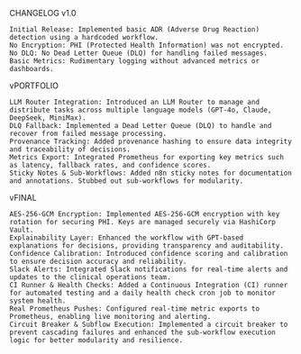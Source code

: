CHANGELOG
v1.0

    Initial Release: Implemented basic ADR (Adverse Drug Reaction) detection using a hardcoded workflow.
    No Encryption: PHI (Protected Health Information) was not encrypted.
    No DLQ: No Dead Letter Queue (DLQ) for handling failed messages.
    Basic Metrics: Rudimentary logging without advanced metrics or dashboards.

vPORTFOLIO

    LLM Router Integration: Introduced an LLM Router to manage and distribute tasks across multiple language models (GPT-4o, Claude, DeepSeek, MiniMax).
    DLQ Fallback: Implemented a Dead Letter Queue (DLQ) to handle and recover from failed message processing.
    Provenance Tracking: Added provenance hashing to ensure data integrity and traceability of decisions.
    Metrics Export: Integrated Prometheus for exporting key metrics such as latency, fallback rates, and confidence scores.
    Sticky Notes & Sub-Workflows: Added n8n sticky notes for documentation and annotations. Stubbed out sub-workflows for modularity.

vFINAL

    AES-256-GCM Encryption: Implemented AES-256-GCM encryption with key rotation for securing PHI. Keys are managed securely via HashiCorp Vault.
    Explainability Layer: Enhanced the workflow with GPT-based explanations for decisions, providing transparency and auditability.
    Confidence Calibration: Introduced confidence scoring and calibration to ensure decision accuracy and reliability.
    Slack Alerts: Integrated Slack notifications for real-time alerts and updates to the clinical operations team.
    CI Runner & Health Checks: Added a Continuous Integration (CI) runner for automated testing and a daily health check cron job to monitor system health.
    Real Prometheus Pushes: Configured real-time metric exports to Prometheus, enabling live monitoring and alerting.
    Circuit Breaker & Subflow Execution: Implemented a circuit breaker to prevent cascading failures and enhanced the sub-workflow execution logic for better modularity and resilience.
